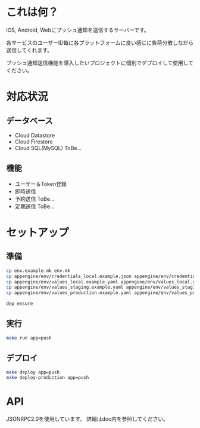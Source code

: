 # これは何？
iOS, Android, Webにプッシュ通知を送信するサーバーです。

各サービスのユーザーID毎に各プラットフォームに良い感じに負荷分散しながら送信してくれます。

プッシュ通知送信機能を導入したいプロジェクトに個別でデプロイして使用してください。

# 対応状況

## データベース
- Cloud Datastore
- Cloud Firestore
- Cloud SQL(MySQL) ToBe...

## 機能
- ユーザー＆Token登録
- 即時送信
- 予約送信 ToBe...
- 定期送信 ToBe...

# セットアップ

## 準備
```bash
cp env.example.mk env.mk
cp appengine/env/credentials_local.example.json appengine/env/credentials_local.json
cp appengine/env/values_local.example.yaml appengine/env/values_local.yaml
cp appengine/env/values_staging.example.yaml appengine/env/values_staging.yaml
cp appengine/env/values_production.example.yaml appengine/env/values_production.yaml

dep ensure
```

## 実行
```bash
make run app=push
```

## デプロイ
```bash
make deploy app=push
make deploy-production app=push
```

# API
JSONRPC2.0を使用しています。
詳細はdoc内を参照してください。
